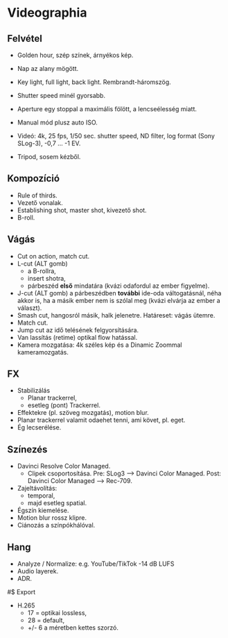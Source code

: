 # Videographia

## Felvétel 

* Golden hour, szép színek, árnyékos kép.
* Nap az alany mögött.

* Key light, full light, back light. Rembrandt-háromszög.

* Shutter speed minél gyorsabb.
* Aperture egy stoppal a maximális fölött, a lencseélesség miatt.

* Manual mód plusz auto ISO.
* Videó: 4k, 25 fps, 1/50 sec. shutter speed, ND filter, log format (Sony SLog-3), -0,7 ... -1 EV.
* Tripod, sosem kézből.

## Kompozíció

* Rule of thirds.
* Vezető vonalak.
* Establishing shot, master shot, kivezető shot.
* B-roll.

## Vágás

* Cut on action, match cut.
* L-cut (ALT gomb)
  * a B-rollra,
  * insert shotra,
  * párbeszéd **első** mindatára (kvázi odafordul az ember figyelme).
* J-cut (ALT gomb) a párbeszédben **további** ide-oda váltogatásnál, néha akkor is, ha a másik ember nem is szólal meg (kvázi elvárja az ember a választ).
* Smash cut, hangosról másik, halk jelenetre. Határeset: vágás ütemre.
* Match cut.
* Jump cut az idő telésének felgyorsítására.
* Van lassítás (retime) optikal flow hatással.
* Kamera mozgatása: 4k széles kép és a Dinamic Zoommal kameramozgatás.

## FX

* Stabilizálás
  * Planar trackerrel,
  * esetleg (pont) Trackerrel.
* Effektekre (pl. szöveg mozgatás), motion blur.
* Planar trackerrel valamit odaehet tenni, ami követ, pl. eget.
* Ég lecserélése.

## Színezés

* Davinci Resolve Color Managed.
  * Clipek csoportosítása. Pre: SLog3 --> Davinci Color Managed. Post: Davinci Color Managed --> Rec-709.
* Zajeltávolítás: 
  * temporal, 
  * majd esetleg spatial.
* Égszín kiemelése.
* Motion blur rossz klipre.
* Ciánozás a színpókhálóval.

## Hang

* Analyze / Normalize: e.g. YouTube/TikTok -14 dB LUFS
* Audio layerek.
* ADR.

#$ Export

* H.265
  * 17 = optikai lossless,
  * 28 = default,
  * +/- 6 a méretben kettes szorzó.

